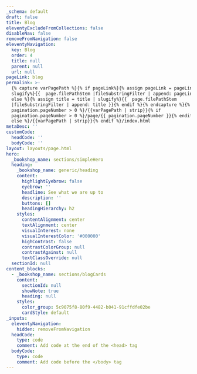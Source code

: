 ```yaml
---
_schema: default
draft: false
title: Blog
eleventyExcludeFromCollections: false
disableNav: false
removeFromNavigation: false
eleventyNavigation:
  key: Blog
  order: 4
  title: null
  parent: null
  url: null
pageLink: blog
permalink: >-
  {% capture varPagePath %}{% if pageLink%}{% assign pageLink = pageLink |
  slugify%}{{  page.filePathStem |fileSubstringFilter | append: pageLink }}{%
  else %}{% assign title = title | slugify%}{{  page.filePathStem
  |fileSubstringFilter | append: title }}{% endif %}{% endcapture %}{% if
  pagination.pageNumber > 0 %}/{{varPagePath | strip}}{% if
  pagination.pageNumber > 0 %}/page/{{ pagination.pageNumber }}{% endif %}{%
  else %}/{{varPagePath | strip}}{% endif %}/index.html
metaDesc: ''
customCode:
  headCode: ''
  bodyCode: ''
layout: layouts/page.html
hero:
  _bookshop_name: sections/simpleHero
  heading:
    _bookshop_name: generic/heading
    content:
      highlightEyebrow: false
      eyebrow: ''
      headline: See what we are up to
      description: ''
      buttons: []
      headingHierarchy: h2
    styles:
      contentAlignment: center
      textAlignment: center
      visualInterest: none
      visualInterestColor: '#000000'
      highContrast: false
      contrastColorGroup: null
      contrastAgainst: null
      textClassOverride: null
  sectionId: null
content_blocks:
  - _bookshop_name: sections/blogCards
    content:
      sectionId: null
      showNote: true
      heading: null
    styles:
      color_group: 5c9075f8-80f9-4482-b041-91cffdfe02be
      cardStyle: default
_inputs:
  eleventyNavigation:
    hidden: removeFromNavigation
  headCode:
    type: code
    comment: Add code at the end of the <head> tag
  bodyCode:
    type: code
    comment: Add code before the </body> tag
---
```


